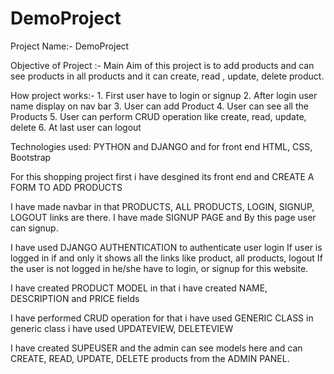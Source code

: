 # DemoProject
Project Name:- DemoProject

Objective of Project :- Main Aim of this project is to add products and can see products in all products and it can create, read , update, delete product.

How project works:- 1. First user have to login or signup
                     2. After login user name display on nav bar 
                     3. User can add Product
                     4. User can see all the Products
                     5. User can perform CRUD operation like create, read, update, delete
                     6. At last user can logout 
                     
Technologies used: PYTHON and DJANGO and for front end HTML, CSS, Bootstrap     

For this shopping project first i have desgined its front end and CREATE A FORM TO ADD PRODUCTS

I have made navbar in that PRODUCTS, ALL PRODUCTS, LOGIN, SIGNUP, LOGOUT links are there.
I have made SIGNUP PAGE and By this page user can signup.

I have used DJANGO AUTHENTICATION to authenticate user login
            If user is logged in if and only it shows all the links like product, all products, logout
            If the user is not logged in he/she have to login, or signup for this website.

I have created PRODUCT MODEL in that i have created NAME, DESCRIPTION and PRICE fields

I have performed CRUD operation for that i have used GENERIC CLASS in generic class i have used UPDATEVIEW, DELETEVIEW 

I have created SUPEUSER and the admin can see models here and can   CREATE, READ, UPDATE, DELETE products from the ADMIN PANEL.
